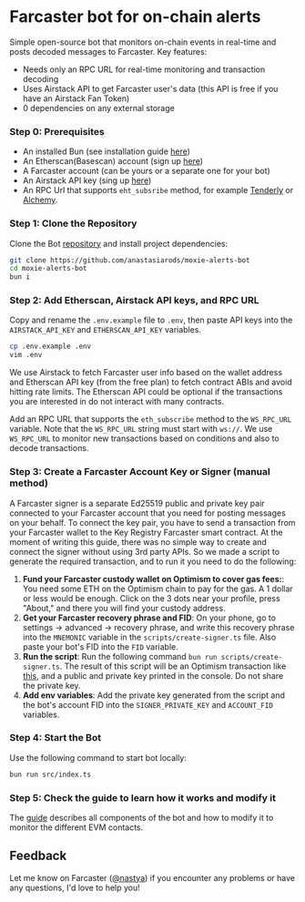 # Farcaster bot for on-chain alerts

Simple open-source bot that monitors on-chain events in real-time and posts decoded messages to Farcaster. Key features:

- Needs only an RPC URL for real-time monitoring and transaction decoding
- Uses Airstack API to get Farcaster user's data (this API is free if you have an Airstack Fan Token)
- 0 dependencies on any external storage

### Step 0: Prerequisites

- An installed Bun (see installation guide [here](https://bun.sh/docs/installation))
- An Etherscan(Basescan) account (sign up [here](https://basescan.org/register))
- A Farcaster account (can be yours or a separate one for your bot)
- An Airstack API key (sing up [here](https://www.airstack.xyz/))
- An RPC Url that supports `eht_subsribe` method, for example [Tenderly](https://tenderly.co/) or [Alchemy](https://www.alchemy.com/).

### Step 1: Clone the Repository

Clone the Bot [repository](https://github.com/anastasiarods/moxie-alerts-bot) and install project dependencies:

```bash
git clone https://github.com/anastasiarods/moxie-alerts-bot
cd moxie-alerts-bot
bun i
```

### Step 2: Add Etherscan, Airstack API keys, and RPC URL

Copy and rename the `.env.example` file to `.env`, then paste API keys into the `AIRSTACK_API_KEY` and `ETHERSCAN_API_KEY` variables.

```bash
cp .env.example .env
vim .env
```

We use Airstack to fetch Farcaster user info based on the wallet address and Etherscan API key (from the free plan) to fetch contract ABIs and avoid hitting rate limits. The Etherscan API could be optional if the transactions you are interested in do not interact with many contracts.

Add an RPC URL that supports the `eth_subscribe` method to the `WS_RPC_URL` variable. Note that the `WS_RPC_URL` string must start with `ws://`. We use `WS_RPC_URL` to monitor new transactions based on conditions and also to decode transactions.

### Step 3: Create a Farcaster Account Key or Signer (manual method)

A Farcaster signer is a separate Ed25519 public and private key pair connected to your Farcaster account that you need for posting messages on your behalf. To connect the key pair, you have to send a transaction from your Farcaster wallet to the Key Registry Farcaster smart contract. At the moment of writing this guide, there was no simple way to create and connect the signer without using 3rd party APIs. So we made a script to generate the required transaction, and to run it you need to do the following:

1. **Fund your Farcaster custody wallet on Optimism to cover gas fees:**: You need some ETH on the Optimism chain to pay for the gas. A 1 dollar or less would be enough. Click on the 3 dots near your profile, press "About," and there you will find your custody address.
2. **Get your Farcaster recovery phrase and FID**: On your phone, go to settings -> advanced -> recovery phrase, and write this recovery phrase into the `MNEMONIC` variable in the `scripts/create-signer.ts` file. Also paste your bot's FID into the `FID` variable.
3. **Run the script**: Run the following command `bun run scripts/create-signer.ts`. The result of this script will be an Optimism transaction like [this](https://optimistic.etherscan.io/tx/0x9eecacefceb6f120c3ef50222eabb15d86fd5feac6dae3fdf09dccb7687c70d4), and a public and private key printed in the console. Do not share the private key.
4. **Add env variables**: Add the private key generated from the script and the bot's account FID into the `SIGNER_PRIVATE_KEY` and `ACCOUNT_FID` variables.

### Step 4: Start the Bot

Use the following command to start bot locally:

```bash
bun run src/index.ts
```

### Step 5: Check the guide to learn how it works and modify it

The [guide](https://loop-decoder.3loop.io/recipes/fc-bot/) describes all components of the bot and how to modify it to monitor the different EVM contacts.


## Feedback

Let me know on Farcaster ([@nastya](https://warpcast.com/nastya)) if you encounter any problems or have any questions, I'd love to help you!
